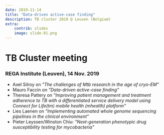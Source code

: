 ```yaml
---
date: 2019-11-14
title: "Data-driven active-case finding"
description: TB cluster 2019 @ Leuven (Belgium)
extra:
    contrib: slides
    image: slide-01.png
---
```


# TB Cluster meeting

### REGA Institute (Leuven), 14 Nov. 2019

* Axel Silroy on _"The challenges of Mtb research in the age of cryo-EM"_
* Mauro Faccin on _"Data-driven active-case finding"_
* Theresa Pattery on _"Improving patient management and treatment adherence to TB with a differentiated service delivery model using Connect for Life(tm) mobile health (mhealth) platform"_
* Lies Laenen on _"Implementing automated whole genome sequencing pipelines in the clinical environment"_
* Pieter Leyssen/Winston Chiu: _"Next-generation phenotypic drug susceptibility testing for mycobacteria"_
